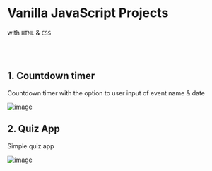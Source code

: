 # Vanilla JavaScript Projects
with `HTML` & `CSS`

</br>
</br>

## 1. Countdown timer
 Countdown timer with the option to user input of event name & date

<a href="https://ibb.co/DDyR09M"><img src="https://i.ibb.co/C5ZHRb9/image.png" alt="image"></a>
</br>

## 2. Quiz App 
Simple quiz app

<a href="https://ibb.co/HntL8hN"><img src="https://i.ibb.co/t8qwrLZ/image.png" alt="image"></a>
</br>

